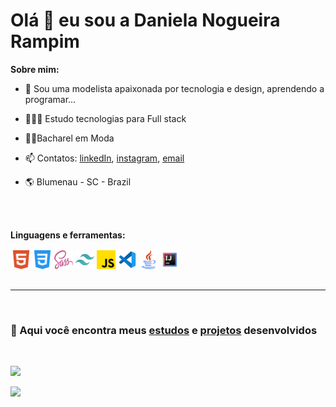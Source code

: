 # Olá 👋 eu sou a Daniela Nogueira Rampim


**Sobre mim:**

- 🧵 Sou uma modelista apaixonada por tecnologia e design, aprendendo a programar...

- 👩🏻‍💻 Estudo tecnologias para Full stack 

- 👩‍🎓Bacharel em Moda

- 📫 Contatos: [linkedIn](https://www.linkedin.com/in/daniela-nogueira-rampim/), [instagram](https://www.instagram.com/daninogueiraa/), [email](mailto:daninogueira.dev@gmail.com)

- 🌎 Blumenau - SC - Brazil
<br>
<br>

**Linguagens e ferramentas:**

<div style="display:flex;">
    <img style="padding:2px;" align="left" width="30px" src="./src/html5.png">
    <img style="padding:2px" align="left" width="30px" src="./src/css-3.png">
    <img style="padding:2px" align="left" width="30px" src="./src/sass.png">
    <img style="padding:2px" align="left" width="30px" src="./src/tailwind.png">
    <img style="padding:2px" align="left" width="30px" src="./src/js.png">
    <img style="padding:2px" align="left" width="30px" src="./src/vscode-icon.png">
    <img style="padding:2px" align="left" width="30px" src="./src/java.png">
    <img style="padding:2px" align="left" width="30px" src="./src/intelliJ-icon.png">
</div>
<br>

***
<br>

### 📒 Aqui você encontra meus [estudos](https://github.com/nogueiraDani/meus-estudos) e [projetos](https://github.com/nogueiraDani/meus-projetos) desenvolvidos
<br>

![](https://github-readme-stats.vercel.app/api?username=nogueiraDani&show_icons=true&theme=onedark&include_all_commits=true&count_private=true)
<br>

![](https://github-readme-stats.vercel.app/api/top-langs/?username=nogueiraDani&layout=compact&langs_count=7&theme=onedark)












